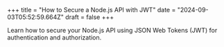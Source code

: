 +++
title = "How to Secure a Node.js API with JWT"
date = "2024-09-03T05:52:59.664Z"
draft = false
+++

  Learn how to secure your Node.js API using JSON Web Tokens (JWT) for authentication and authorization.
        